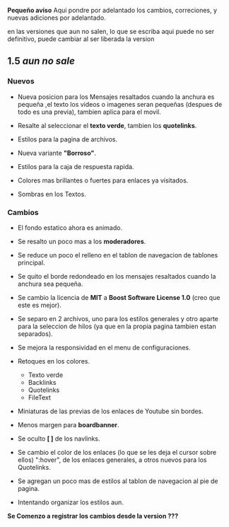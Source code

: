 **Pequeño aviso**
Aqui pondre por adelantado los cambios, correciones, y nuevas adiciones por adelantado.

en las versiones que aun no salen, lo que se escriba aqui puede no ser definitivo, puede cambiar al ser liberada la version

## 1.5 *aun no sale*
### Nuevos
- Nueva posicion para los Mensajes resaltados cuando la anchura es pequeña ,el texto los videos o imagenes seran pequeñas (despues de todo es una previa), tambien aplica para el movil.

- Resalte al seleccionar el **texto verde**, tambien los **quotelinks**.

- Estilos para la pagina de archivos.

- Nueva variante **"Borroso"**.

- Estilos para la caja de respuesta rapida.

- Colores mas brillantes o fuertes para enlaces ya visitados.

- Sombras en los Textos.
### Cambios
- El fondo estatico ahora es animado.

- Se resalto un poco mas a los **moderadores**.

- Se reduce un poco el relleno en el tablon de navegacion de tablones principal.

- Se quito el borde redondeado en los mensajes resaltados cuando la anchura sea pequeña.

- Se cambio la licencia de **MIT** a **Boost Software License 1.0** (creo que este es mejor).

- Se separo en 2 archivos, uno para los estilos generales y otro aparte para la seleccion de hilos (ya que en la propia pagina tambien estan separados).

- Se mejora la responsividad en el menu de configuraciones.

- Retoques en los colores.
    - Texto verde
    - Backlinks
    - Quotelinks
    - FileText

- Miniaturas de las previas de los enlaces de Youtube sin bordes.

- Menos margen para **boardbanner**.

- Se oculto **[ ]** de los navlinks.

- Se cambio el color de los enlaces (lo que se les deja el cursor sobre ellos) ":hover", de los enlaces generales, a otros nuevos para los Quotelinks.

- Se agregan un poco mas de estilos al tablon de navegacion al pie de pagina.

- Intentando organizar los estilos aun.

**Se Comenzo a registrar los cambios desde la version ???**